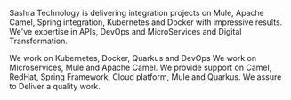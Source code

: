Sashra Technology is delivering integration projects on Mule, Apache Camel, Spring integration, Kubernetes and Docker with impressive results. 
We've expertise in APIs, DevOps and MicroServices and Digital Transformation.

We work on Kubernetes, Docker, Quarkus and DevOps
We work on Microservices, Mule and Apache Camel.
We provide support on Camel, RedHat, Spring Framework, Cloud platform, Mule and Quarkus.
We assure to Deliver a quality work.
